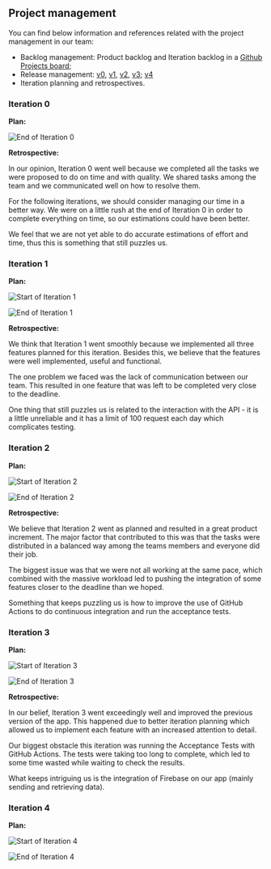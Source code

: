 
## Project management

You can find below information and references related with the project management in our team: 

* Backlog management: Product backlog and Iteration backlog in a [Github Projects board](https://github.com/orgs/FEUP-LEIC-ES-2022-23/projects/37);
* Release management: [v0](https://github.com/FEUP-LEIC-ES-2022-23/2LEIC07T5/releases/tag/v0), [v1](https://github.com/FEUP-LEIC-ES-2022-23/2LEIC07T5/releases/tag/v1), [v2](https://github.com/FEUP-LEIC-ES-2022-23/2LEIC07T5/releases/tag/v2), [v3](https://github.com/FEUP-LEIC-ES-2022-23/2LEIC07T5/releases/tag/v3); [v4](https://github.com/FEUP-LEIC-ES-2022-23/2LEIC07T5/releases/tag/v4)
* Iteration planning and retrospectives.

### Iteration 0

**Plan:**

![End of Iteration 0](/images/iteration0end.png)

**Retrospective:**

In our opinion, Iteration 0 went well because we completed all the tasks we were proposed to do on time and with quality. We shared tasks among the team and we communicated well on how to resolve them.

For the following iterations, we should consider managing our time in a better way. We were on a little rush at the end of Iteration 0 in order to complete everything on time, so our estimations could have been better.

We feel that we are not yet able to do accurate estimations of effort and time, thus this is something that still puzzles us.

### Iteration 1

**Plan:**

![Start of Iteration 1](/images/iteration1start.png)

![End of Iteration 1](/images/iteration1end.png)

**Retrospective:**

We think that Iteration 1 went smoothly because we implemented all three features planned for this iteration. Besides this, we believe that the features were well implemented, useful and functional.

The one problem we faced was the lack of communication between our team. This resulted in one feature that was left to be completed very close to the deadline.

One thing that still puzzles us is related to the interaction with the API - it is a little unreliable and it has a limit of 100 request each day which complicates testing.

### Iteration 2

**Plan:**

![Start of Iteration 2](/images/iteration2start.png)

![End of Iteration 2](/images/iteration2end.png)

**Retrospective:**

We believe that Iteration 2 went as planned and resulted in a great product increment. The major factor that contributed to this was that the tasks were distributed in a balanced way among the teams members and everyone did their job.

The biggest issue was that we were not all working at the same pace, which combined with the massive workload led to pushing the integration of some features closer to the deadline than we hoped.

Something that keeps puzzling us is how to improve the use of GitHub Actions to do continuous integration and run the acceptance tests.

### Iteration 3

**Plan:**

![Start of Iteration 3](/images/iteration3start.png)

![End of Iteration 3](/images/iteration3end.png)

**Retrospective:**

In our belief, Iteration 3 went exceedingly well and improved the previous version of the app. This happened due to better iteration planning which allowed us to implement each feature with an increased attention to detail.

Our biggest obstacle this iteration was running the Acceptance Tests with GitHub Actions. The tests were taking too long to complete, which led to some time wasted while waiting to check the results.

What keeps intriguing us is the integration of Firebase on our app (mainly sending and retrieving data).

### Iteration 4

**Plan:**

![Start of Iteration 4](/images/iteration4start.png)

![End of Iteration 4](/images/iteration4end.png)
